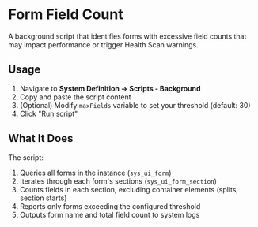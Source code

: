 # Form Field Count

A background script that identifies forms with excessive field counts that may impact performance or trigger Health Scan warnings.

## Usage

1. Navigate to **System Definition → Scripts - Background**
2. Copy and paste the script content
3. (Optional) Modify `maxFields` variable to set your threshold (default: 30)
4. Click "Run script"

## What It Does

The script:
1. Queries all forms in the instance (`sys_ui_form`)
2. Iterates through each form's sections (`sys_ui_form_section`)
3. Counts fields in each section, excluding container elements (splits, section starts)
4. Reports only forms exceeding the configured threshold
5. Outputs form name and total field count to system logs

